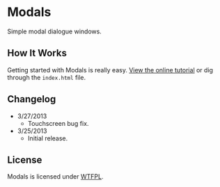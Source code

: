 # Modals
Simple modal dialogue windows.

## How It Works
Getting started with Modals is really easy. [View the online tutorial](http://cferdinandi.github.com/modals/) or dig through the `index.html` file.

## Changelog
* 3/27/2013
  * Touchscreen bug fix.
* 3/25/2013
  * Initial release.

## License
Modals is licensed under [WTFPL](http://www.wtfpl.net/).
